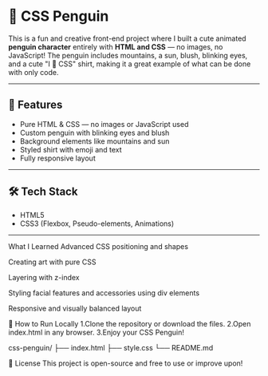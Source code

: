 # 🐧 CSS Penguin

This is a fun and creative front-end project where I built a cute animated **penguin character** entirely with **HTML and CSS** — no images, no JavaScript! The penguin includes mountains, a sun, blush, blinking eyes, and a cute "I 💜 CSS" shirt, making it a great example of what can be done with only code.

---

## 🎯 Features

- Pure HTML & CSS — no images or JavaScript used
- Custom penguin with blinking eyes and blush
- Background elements like mountains and sun
- Styled shirt with emoji and text
- Fully responsive layout

---

## 🛠️ Tech Stack

- HTML5  
- CSS3 (Flexbox, Pseudo-elements, Animations)

---

What I Learned
Advanced CSS positioning and shapes

Creating art with pure CSS

Layering with z-index

Styling facial features and accessories using div elements

Responsive and visually balanced layout


🚀 How to Run Locally
1.Clone the repository or download the files.
2.Open index.html in any browser.
3.Enjoy your CSS Penguin!

css-penguin/
├── index.html
├── style.css
└── README.md

📄 License
This project is open-source and free to use or improve upon!
